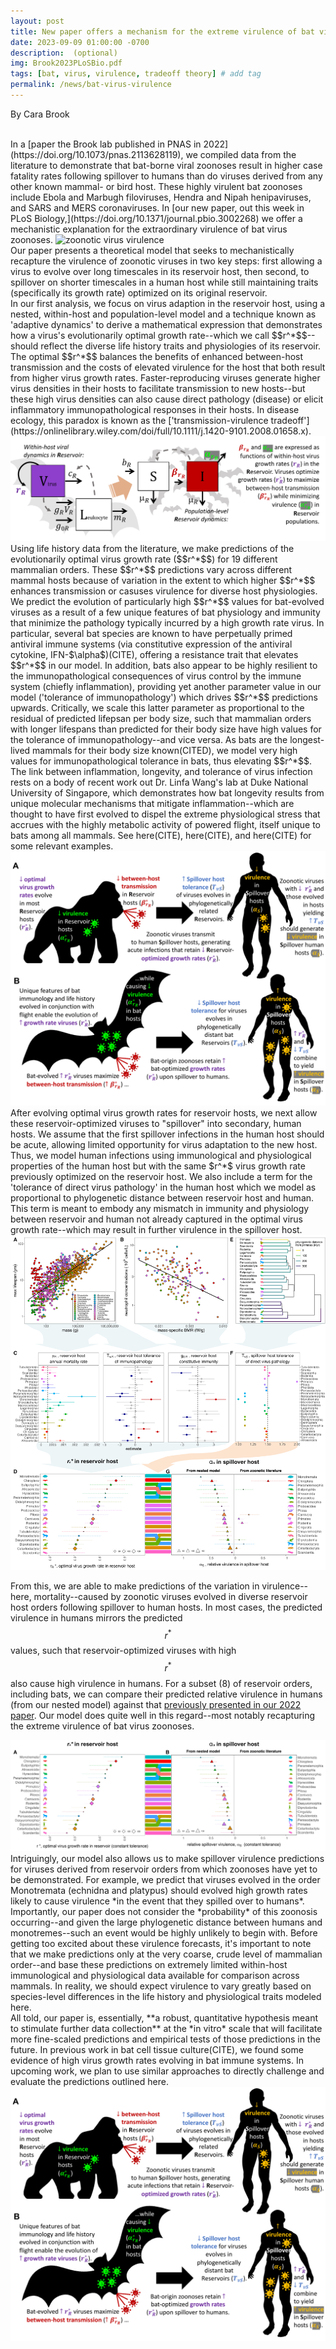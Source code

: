 ```yaml
---
layout: post
title: New paper offers a mechanism for the extreme virulence of bat virus zoonoses!
date: 2023-09-09 01:00:00 -0700
description:  (optional)
img: Brook2023PLoSBio.pdf
tags: [bat, virus, virulence, tradeoff theory] # add tag
permalink: /news/bat-virus-virulence
---
```

By Cara Brook



<br />
In a [paper the Brook lab published in PNAS in 2022](https://doi.org/10.1073/pnas.2113628119), we compiled data from the literature to demonstrate that bat-borne viral zoonoses result in higher case fatality rates following spillover to humans than do viruses derived from any other known mammal- or bird host. These highly virulent bat zoonoses include Ebola and Marbugh filoviruses, Hendra and Nipah henipaviruses, and SARS and MERS coronaviruses.  In [our new paper, out this week in PLoS Biology,](https://doi.org/10.1371/journal.pbio.3002268) we offer a mechanistic explanation for the extraordinary virulence of bat virus zoonoses. 

<img src="/assets/img/Brook2023Fig1.pdf" alt="zoonotic virus virulence" class="float-start col-md-5" />


<br> 
Our paper presents a theoretical model that seeks to mechanistically recapture the virulence of zoonotic viruses in two key steps: first allowing a virus to evolve over long timescales in its reservoir host, then second, to spillover on shorter timescales in a human host while still maintaining traits (specifically its growth rate) optimized on its original reservoir. 
<br> 
In our first analysis, we focus on virus adaption in the reservoir host, using a nested, within-host and population-level model and a technique known as 'adaptive dynamics' to derive a mathematical expression that demonstrates how a virus's evolutionarily optimal growth rate--which we call $$r^*$$--should reflect the diverse life history traits and physiologies of its reservoir. The optimal $$r^*$$ balances the benefits of enhanced between-host transmission and the costs of elevated virulence for the host that both result from higher virus growth rates. Faster-reproducing viruses generate higher virus densities in their hosts to facilitate transmission to new hosts--but these high virus densities can also cause direct pathology (disease) or elicit inflammatory immunopathological responses in their hosts. In disease ecology, this paradox is known as the ['transmission-virulence tradeoff'](https://onlinelibrary.wiley.com/doi/full/10.1111/j.1420-9101.2008.01658.x). 

<img src="/assets/img/Brook2023Fig2.pdf" alt="model structure" class="float-start col-md-5" />

<br> 
Using life history data from the literature, we make predictions of the evolutionarily optimal virus growth rate ($$r^*$$) for 19 different mammalian orders. These $$r^*$$ predictions vary across different mammal hosts because of variation in the extent to which higher $$r^*$$ enhances transmission or casuses virulence for diverse host physiologies. We predict the evolution of particularly high $$r^*$$ values for bat-evolved viruses as a result of a few unique features of bat physiology and immunity that minimize the pathology typically incurred by a high growth rate virus. In particular, several bat species are known to have perpetually primed antiviral immune systems (via constitutive expression of the antiviral cytokine, IFN-$\alpha$)(CITE), offering a resistance trait that elevates $$r^*$$ in our model. In addition, bats also appear to be highly resilient to the immunopathological consequences of virus control by the immune system (chiefly inflammation), providing yet another parameter value in our model ('tolerance of immunopathology') which drives $$r^*$$ predictions upwards. Critically, we scale this latter parameter as proportional to the residual of predicted lifepsan per body size, such that mammalian orders with longer lifespans than predicted for their body size have high values for the tolerance of immunopathology--and vice versa. As bats are the longest-lived mammals for their body size known(CITED), we model very high values for immunopathological tolerance in bats, thus elevating $$r^*$$.
The link between inflammation, longevity, and tolerance of virus infection rests on a body of recent work out Dr. Linfa Wang's lab at Duke National University of Singapore, which demonstrates how bat longevity results from unique molecular mechanisms that mitigate inflammation--which are thought to have first evolved to dispel the extreme physiological stress that accrues with  the highly metabolic activity of powered flight, itself unique to bats among all mammals. See here(CITE), here(CITE), and here(CITE) for some relevant examples.

<img src="/assets/img/Brook2023Fig3.pdf" alt="bat vs other" class="float-start col-md-5" />

<br> 
After evolving optimal virus growth rates for reservoir hosts, we next allow these reservoir-optimized viruses to "spillover" into secondary, human hosts. We assume that the first spillover infections in the human host should be acute, allowing limited opportunity for virus adaptation to the new host. Thus, we model human infections using immunological and physiological properties of the human host but with the same $r^*$ virus growth rate previously optimized on the reservoir host. We also include a term for the 'tolerance of direct virus pathology' in the human host which we model as proportional to phylogenetic distance between reservoir host and human. This term is meant to embody any mismatch in immunity and physiology between reservoir and human not already captured in the optimal virus growth rate--which may result in further virulence in the spillover host. 

<img src="/assets/img/Brook2023Fig4.pdf" alt="phylo distance" class="float-start col-md-5" />

From this, we are able to make predictions of the variation in virulence--here, mortality--caused by zoonotic viruses evolved in diverse reservoir host orders following spillover to human hosts. In most cases, the predicted virulence in humans mirrors the predicted $$r^*$$ values, such that reservoir-optimized viruses with high $$r^*$$ also cause high virulence in humans. For a subset (8) of reservoir orders, including bats, we can compare their predicted relative virulence in humans (from our nested model) against that [previously presented in our 2022 paper](https://doi.org/10.1073/pnas.2113628119). Our model does quite well in this regard--most notably recapturing the extreme virulence of bat virus zoonoses. 

<img src="/assets/img/Brook2023Fig5.pdf" alt="growth rate and virulence" class="float-start col-md-5" />

<br> 
Intriguingly, our model also allows us to make spillover virulence predictions for viruses derived from reservoir orders from which zoonoses have yet to be demonstrated. For example, we predict that viruses evolved in the order Monotremata (echnidna and platypus) should evolved high growth rates likely to cause virulence *in the event that they spilled over to humans*. Importantly, our paper does not consider the *probability* of this zoonosis occurring--and given the large phylogenetic distance between humans and monotremes--such an event would be highly unlikely to begin with. Before getting too excited about these virulence forecasts, it's important to note that we make predictions only at the very coarse, crude level of mammalian order--and base these predictions on extremely limited within-host immunological and physiological data available for comparison across mammals. In reality, we should expect virulence to vary greatly based on species-level differences in the life history and physiological traits modeled here. 

<br> 
All told, our paper is, essentially, **a robust, quantitative hypothesis meant to stimulate further data collection** at the *in vitro* scale that will facilitate more fine-scaled predictions and empirical tests of those predictions in the future. In previous work in bat cell tissue culture(CITE), we found some evidence of high virus growth rates evolving in bat immune systems. In upcoming work, we plan to use similar approaches to directly challenge and evaluate the predictions outlined here. 


<img src="/assets/img/Brook2023Fig3.pdf" alt="comprehensive figure" class="float-start col-md-12" />

<br/> 

<br />